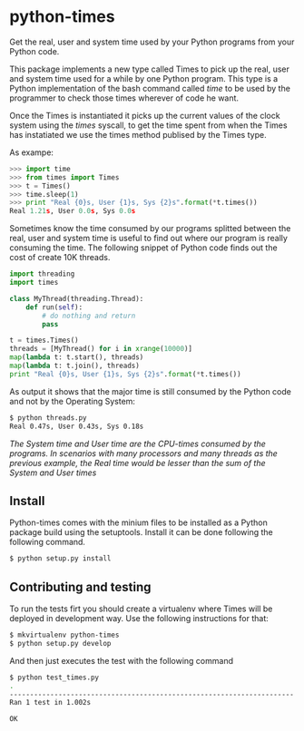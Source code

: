 # python-times

Get the real, user and system time used by your Python programs from your
Python code.

This package implements a new type called Times to pick up the real, user
and system time used for a while by one Python program. This type is a 
Python implementation of the bash command called *time* to be used by the
programmer to check those times wherever of code he want.

Once the Times is instantiated it picks up the current values of the clock
system using the *times* syscall, to get the time spent from when the 
Times has instatiated we use the times method publised by the Times type.

As exampe:

```python
>>> import time
>>> from times import Times
>>> t = Times()
>>> time.sleep(1)
>>> print "Real {0}s, User {1}s, Sys {2}s".format(*t.times())
Real 1.21s, User 0.0s, Sys 0.0s
```

Sometimes know the time consumed by our programs splitted between the real, user
and system time is useful to find out where our program is really consuming the time.
The following snippet of Python code finds out the cost of create 10K threads.

```python
import threading
import times

class MyThread(threading.Thread):
    def run(self):
        # do nothing and return
        pass

t = times.Times()
threads = [MyThread() for i in xrange(10000)]
map(lambda t: t.start(), threads)
map(lambda t: t.join(), threads)
print "Real {0}s, User {1}s, Sys {2}s".format(*t.times())
```

As output it shows that the major time is still consumed by the Python code and not 
by the Operating System:

```bash
$ python threads.py 
Real 0.47s, User 0.43s, Sys 0.18s
```

*The System time and User time are the CPU-times consumed by the programs. In scenarios
with many processors and many threads as the previous example, the Real time would be lesser
than the sum of the System and User times*

## Install

Python-times comes with the minium files to be installed as a Python package build
using the setuptools. Install it can be done following the following command.

```bash
$ python setup.py install
```

## Contributing and testing

To run the tests firt you should create a virtualenv where Times will be
deployed in development way. Use the following instructions for that:

```bash
$ mkvirtualenv python-times
$ python setup.py develop
```

And then just executes the test with the following command

```bash
$ python test_times.py
.
----------------------------------------------------------------------
Ran 1 test in 1.002s

OK
```
